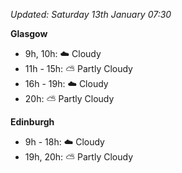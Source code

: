 *Updated: Saturday 13th January 07:30*

**Glasgow**

* 9h, 10h: :cloud: Cloudy
* 11h - 15h: :partly_sunny: Partly Cloudy
* 16h - 19h: :cloud: Cloudy
* 20h: :partly_sunny: Partly Cloudy

**Edinburgh**

* 9h - 18h: :cloud: Cloudy
* 19h, 20h: :partly_sunny: Partly Cloudy
